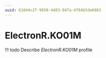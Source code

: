 ```yaml
---
uuid: 61044c2f-9650-4d83-947a-4f84b5de6863
---
```



# ElectronR.KO01M


<!-- prettier-ignore -->
!!! todo
    Describe *ElectronR.KO01M* profile
